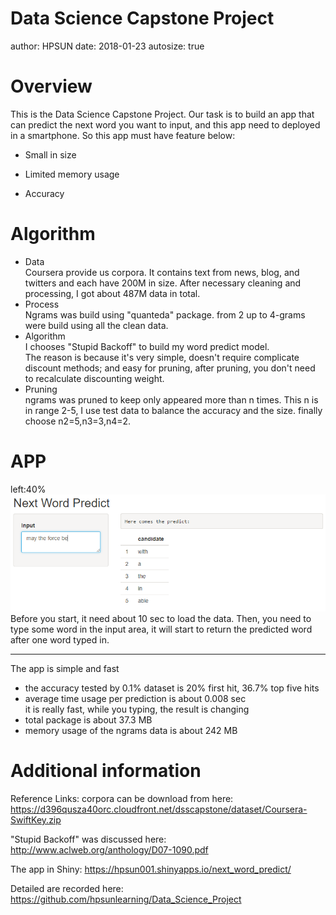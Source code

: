 Data Science Capstone Project
========================================================
author: HPSUN 
date: 2018-01-23
autosize: true

Overview
========================================================

This is the Data Science Capstone Project. 
Our task is to build an app that can predict the next word you want to input, and this app need to deployed in a smartphone. So this app must have feature below:

- Small in size

- Limited memory usage

- Accuracy



Algorithm
========================================================
- Data  
Coursera provide us corpora. It contains text from news, blog, and twitters and each have 200M in size. After necessary cleaning and processing, I got about 487M data in total.
- Process  
Ngrams was build using "quanteda" package. from 2 up to 4-grams were build using all the clean data.
- Algorithm  
I chooses "Stupid Backoff" to build my word predict model.  
The reason is because it's very simple, doesn't require complicate discount methods; and easy for pruning, after pruning, you don't need to recalculate discounting weight. 
- Pruning  
ngrams was pruned to keep only appeared more than n times. This n is in range 2-5, I use test data to balance the accuracy and the size. finally choose n2=5,n3=3,n4=2.



APP 
========================================================
left:40%
![alt text](screen.png)
Before you start, it need about 10 sec to load the data.
Then, you need to type some word in the input area, it will start to return the predicted word after one word typed in. 
***
The app is simple and fast
- the accuracy tested by 0.1% dataset is 20% first hit, 36.7% top five hits
- average time usage per prediction is about 0.008 sec  
    it is really fast, while you typing, the result is changing
- total package is about 37.3 MB 
- memory usage of the ngrams data is about 242 MB






Additional information
========================================================
Reference Links:
corpora can be download from here:
https://d396qusza40orc.cloudfront.net/dsscapstone/dataset/Coursera-SwiftKey.zip

"Stupid Backoff" was discussed here:
http://www.aclweb.org/anthology/D07-1090.pdf

The app in Shiny:
https://hpsun001.shinyapps.io/next_word_predict/

Detailed are recorded here:
https://github.com/hpsunlearning/Data_Science_Project
